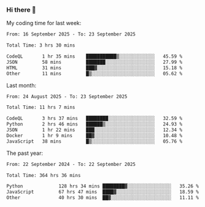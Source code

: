 ### Hi there 👋

My coding time for last week:

<!--START_SECTION:week-->

```txt
From: 16 September 2025 - To: 23 September 2025

Total Time: 3 hrs 30 mins

CodeQL       1 hr 35 mins    ███████████▒░░░░░░░░░░░░░   45.59 %
JSON         58 mins         ███████░░░░░░░░░░░░░░░░░░   27.99 %
HTML         31 mins         ███▓░░░░░░░░░░░░░░░░░░░░░   15.18 %
Other        11 mins         █▒░░░░░░░░░░░░░░░░░░░░░░░   05.62 %
```

<!--END_SECTION:week-->

Last month:

<!--START_SECTION:month-->

```txt
From: 24 August 2025 - To: 23 September 2025

Total Time: 11 hrs 7 mins

CodeQL       3 hrs 37 mins   ████████░░░░░░░░░░░░░░░░░   32.59 %
Python       2 hrs 46 mins   ██████▒░░░░░░░░░░░░░░░░░░   24.93 %
JSON         1 hr 22 mins    ███░░░░░░░░░░░░░░░░░░░░░░   12.34 %
Docker       1 hr 9 mins     ██▓░░░░░░░░░░░░░░░░░░░░░░   10.48 %
JavaScript   38 mins         █▒░░░░░░░░░░░░░░░░░░░░░░░   05.76 %
```

<!--END_SECTION:month-->

The past year:

<!--START_SECTION:year-->

```txt
From: 22 September 2024 - To: 22 September 2025

Total Time: 364 hrs 36 mins

Python             128 hrs 34 mins ████████▓░░░░░░░░░░░░░░░░   35.26 %
JavaScript         67 hrs 47 mins  ████▓░░░░░░░░░░░░░░░░░░░░   18.59 %
Other              40 hrs 30 mins  ██▓░░░░░░░░░░░░░░░░░░░░░░   11.11 %
```

<!--END_SECTION:year-->
